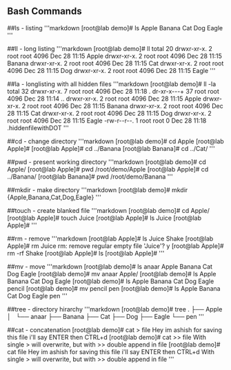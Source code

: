 Bash Commands
-------------


##ls - listing 
'''markdown
[root@lab demo]# ls
Apple  Banana  Cat  Dog  Eagle
'''

##ll - long listing
'''markdown
[root@lab demo]# ll
total 20
drwxr-xr-x. 2 root root 4096 Dec 28 11:15 Apple
drwxr-xr-x. 2 root root 4096 Dec 28 11:15 Banana
drwxr-xr-x. 2 root root 4096 Dec 28 11:15 Cat
drwxr-xr-x. 2 root root 4096 Dec 28 11:15 Dog
drwxr-xr-x. 2 root root 4096 Dec 28 11:15 Eagle
'''

##la - longlisting with all hidden files
'''markdown
[root@lab demo]# ll -la
total 32
drwxr-xr-x.  7 root root 4096 Dec 28 11:18 .
dr-xr-x---+ 37 root root 4096 Dec 28 11:14 ..
drwxr-xr-x.  2 root root 4096 Dec 28 11:15 Apple
drwxr-xr-x.  2 root root 4096 Dec 28 11:15 Banana
drwxr-xr-x.  2 root root 4096 Dec 28 11:15 Cat
drwxr-xr-x.  2 root root 4096 Dec 28 11:15 Dog
drwxr-xr-x.  2 root root 4096 Dec 28 11:15 Eagle
-rw-r--r--.  1 root root    0 Dec 28 11:18 .hiddenfilewithDOT
'''

##cd - change directory
'''markdown
[root@lab demo]# cd Apple
[root@lab Apple]# 
[root@lab Apple]# cd ../Banana
[root@lab Banana]# cd ../Cat/
'''

##pwd - present working directory
'''markdown
[root@lab demo]# cd Apple/
[root@lab Apple]# pwd
/root/demo/Apple
[root@lab Apple]# cd ../Banana/
[root@lab Banana]# pwd
/root/demo/Banana
'''

##mkdir - make directory
'''markdown
[root@lab demo]# mkdir {Apple,Banana,Cat,Dog,Eagle}
'''

##touch - create blanked file
'''markdown
[root@lab demo]# cd Apple/
[root@lab Apple]# touch Juice
[root@lab Apple]# ls
Juice
[root@lab Apple]# 
'''

##rm - remove
'''markdown
[root@lab Apple]# ls
Juice  Shake
[root@lab Apple]# rm Juice 
rm: remove regular empty file 'Juice'? y
[root@lab Apple]# rm -rf Shake 
[root@lab Apple]# ls
[root@lab Apple]# 
'''

##mv - move
'''markdown
[root@lab demo]# ls
anaar  Apple  Banana  Cat  Dog  Eagle
[root@lab demo]# mv anaar Apple/
[root@lab demo]# ls
Apple  Banana  Cat  Dog  Eagle
[root@lab demo]# ls
Apple  Banana  Cat  Dog  Eagle  pencil
[root@lab demo]# mv pencil pen
[root@lab demo]# ls
Apple  Banana  Cat  Dog  Eagle  pen
'''

##tree - directory hirarchy
'''markdown
[root@lab demo]# tree
.
├── Apple
│   └── anaar
├── Banana
├── Cat
├── Dog
├── Eagle
└── pen
'''

##cat - concatenation
[root@lab demo]# cat > file
Hey im ashish for saving this file i'll say ENTER then CTRL+d
[root@lab demo]# cat >> file 
With single > will overwrite, but
with >> double append in file
[root@lab demo]# cat file
Hey im ashish for saving this file i'll say ENTER then CTRL+d
With single > will overwrite, but
with >> double append in file
'''

